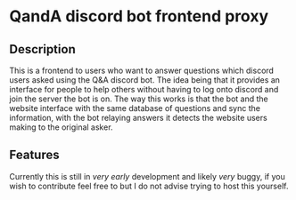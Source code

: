 # QandA discord bot frontend proxy

## Description

This is a frontend to users who want to answer questions which discord users asked using the Q&A discord bot. The idea being that it provides an interface for people to help others without having to log onto discord and join the server the bot is on. The way this works is that the bot and the website interface with the same database of questions and sync the information, with the bot relaying answers it detects the website users making to the original asker.

## Features

Currently this is still in *very early* development and likely *very* buggy, if you wish to contribute feel free to but I do not advise trying to host this yourself.



